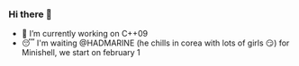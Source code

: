 ### Hi there 👋

- 🔭 I’m currently working on C++09
- :sleeping: I'm waiting @HADMARINE (he chills in corea with lots of girls :smirk:) for Minishell, we start on february 1
